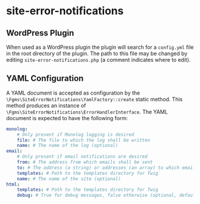 # site-error-notifications

## WordPress Plugin

When used as a WordPress plugin the plugin will search for a `config.yml` file in the root directory of the plugin.  The path to this file may be changed by editing `site-error-notifications.php` (a comment indicates where to edit).

## YAML Configuration

A YAML document is accepted as configuration by the `\Fgms\SiteErrorNotifications\YamlFactory::create` static method.  This method produces an instance of `\Fgms\SiteErrorNotifications\ErrorHandlerInterface`.  The YAML document is expected to have the following form:

```YAML
monolog:
    # Only present if Monolog logging is desired
    file: # The file to which the log shall be written
    name: # The name of the log (optional)
email:
    # Only present if email notifications are desired
    from: # The address from which emails shall be sent
    to: # The address (a string) or addresses (an array) to which emails shall be sent
    templates: # Path to the templates directory for Twig
    name: # The name of the site (optional)
html:
    templates: # Path to the templates directory for Twig
    debug: # True for debug messages, false otherwise (optional, defaults to false)
```
